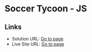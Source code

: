 # Soccer Tycoon - JS

## Links

- Solution URL: [Go to page](https://github.com/richcrd/sc_tycoon.git)
- Live Site URL: [Go to page](https://richcrd.github.io/sc_tycoon/)